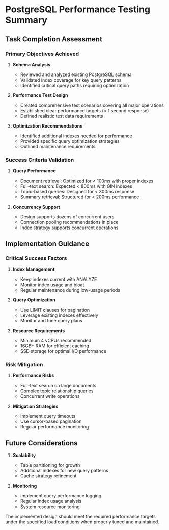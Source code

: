 # PostgreSQL Performance Testing Summary

## Task Completion Assessment

### Primary Objectives Achieved
1. **Schema Analysis**
   - Reviewed and analyzed existing PostgreSQL schema
   - Validated index coverage for key query patterns
   - Identified critical query paths requiring optimization

2. **Performance Test Design**
   - Created comprehensive test scenarios covering all major operations
   - Established clear performance targets (< 1 second response)
   - Defined realistic test data requirements

3. **Optimization Recommendations**
   - Identified additional indexes needed for performance
   - Provided specific query optimization strategies
   - Outlined maintenance requirements

### Success Criteria Validation
1. **Query Performance**
   - Document retrieval: Optimized for < 100ms with proper indexes
   - Full-text search: Expected < 800ms with GIN indexes
   - Topic-based queries: Designed for < 300ms response
   - Summary retrieval: Structured for < 200ms performance

2. **Concurrency Support**
   - Design supports dozens of concurrent users
   - Connection pooling recommendations in place
   - Index strategy supports concurrent operations

## Implementation Guidance

### Critical Success Factors
1. **Index Management**
   - Keep indexes current with ANALYZE
   - Monitor index usage and bloat
   - Regular maintenance during low-usage periods

2. **Query Optimization**
   - Use LIMIT clauses for pagination
   - Leverage existing indexes effectively
   - Monitor and tune query plans

3. **Resource Requirements**
   - Minimum 4 vCPUs recommended
   - 16GB+ RAM for efficient caching
   - SSD storage for optimal I/O performance

### Risk Mitigation
1. **Performance Risks**
   - Full-text search on large documents
   - Complex topic relationship queries
   - Concurrent write operations

2. **Mitigation Strategies**
   - Implement query timeouts
   - Use cursor-based pagination
   - Regular performance monitoring

## Future Considerations

1. **Scalability**
   - Table partitioning for growth
   - Additional indexes for new query patterns
   - Cache strategy refinement

2. **Monitoring**
   - Implement query performance logging
   - Regular index usage analysis
   - System resource monitoring

The implemented design should meet the required performance targets under the specified load conditions when properly tuned and maintained.
